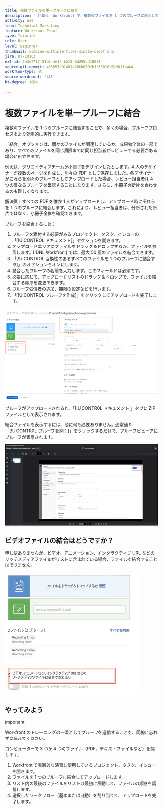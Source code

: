 ```yaml
---
title: 複数ファイルを単一プルーフに結合
description: ' [!DNL  Workfront] で、複数のファイルを 1 つのプルーフに結合してプルーフプロセスを効率化する方法を説明します。'
activity: use
team: Technical Marketing
feature: Workfront Proof
type: Tutorial
role: User
level: Beginner
thumbnail: combine-multiple-files-single-proof.png
jira: KT-10163
exl-id: 2a3e97f7-51b3-4e14-bb15-6d255cd18034
source-git-commit: 466857e92481a28b8030fb1c33016d39d61faa64
workflow-type: ht
source-wordcount: '445'
ht-degree: 100%

---
```


# 複数ファイルを単一プルーフに結合

複数のファイルを 1 つのプルーフに結合することで、多くの場合、プルーフプロセスをより効率的に実行できます。

「結合」オプションは、個々のファイルが関連しているか、成果物全体の一部であり、すべてのファイルを同じ期限までに同じ担当者がレビューする必要がある場合に役立ちます。

例えば、クリエイティブチームが小冊子をデザインしたとします。4 人のデザイナーが複数のページを作成し、別々の PDF として保存しました。各デザイナーがこれらを別々のプルーフとしてアップロードした場合、レビュー担当者は 4 つの異なるプルーフを確認することになります。さらに、小冊子の断片を合わせるのも難しくなります。

解決策：すべての PDF を誰か 1 人がアップロードし、アップロード時にそれらを 1 つのプルーフに結合します。これにより、レビュー担当者は、分断された断片ではなく、小冊子全体を確認できます。

プルーフを結合するには：

1. プルーフを添付する必要があるプロジェクト、タスク、イシューの「[!UICONTROL ドキュメント]」セクションを開きます。
2. アップロードエリアにファイルをドラッグ＆ドロップするか、ファイルを参照します。[!DNL Workfront] では、最大 50 個のファイルを結合できます。
3. 「[!UICONTROL 互換性のあるすべてのファイルを 1 つのプルーフに結合する]」のオプションをオンにします。
4. 結合したプルーフの名前を入力します。このフィールドは必須です。
5. 必要に応じて、アップロードリストのドラッグ＆ドロップで、ファイルを結合する順序を変更できます。
6. プルーフ受信者の追加、期限の設定などを行います。
7. 「[!UICONTROL プルーフを作成]」をクリックしてアップロードを完了します。

![アップロードされたファイルのリストと[!UICONTROL 単一のプルーフ]セクションが強調表示された、[!UICONTROL 新しいプルーフ]ウィンドウの画像](assets/combine-proofs.png)

プルーフがアップロードされると、「[!UICONTROL ドキュメント]」タブに ZIP ファイルとして表示されます。

結合ファイルを表示するには、他に何も必要ありません。通常通り「[!UICONTROL プルーフを開く]」をクリックするだけで、プルーフビューアにプルーフが表示されます。

![複数ページのプルーフが表示されたプルーフビューアの画像](assets/combine-proofs-2.png)

## ビデオファイルの結合はどうですか？

申し訳ありませんが、ビデオ、アニメーション、インタラクティブ URL などのリッチメディアファイルがリストに含まれている場合、ファイルを結合することはできません。

![ビデオファイルを結合することができないことを説明するエラーメッセージの画像。](assets/combine-proofs-error.png)


## やってみよう

>[!IMPORTANT]
>
>Workfront のトレーニングの一環としてプルーフを送信することを、同僚に忘れずに伝えてください。


コンピューターで 3 つか 4 つのファイル（PDF、テキストファイルなど）を探します。

1. Workfront で実践的な演習に使用しているプロジェクト、タスク、イシューを開きます。
1. ファイルを 1 つのプルーフに結合してアップロードします。
1. リスト内の最後のファイルをリストの最初に移動して、ファイルの順序を調整します。
1. 選択したワークフロー（基本または自動）を割り当てて、アップロードを完了します。



<!--
##Learn more
* Create a multi-page proof
-->
